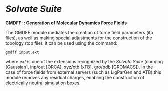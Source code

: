 # _**Solvate Suite**_

**GMDFF :: Generation of Molecular Dynamics Force Fields**

The GMDFF module mediates the creation of force field parameters (itp files), as well as making special adjustments for the construction of the topology (top file). It can be used using the command:
 
	gmdff input.ext
  
where _ext_ is one of the extensions recognized by the _Solvate Suite_ (com/log [Gaussian], inp/out [ORCA], xyz/xtb [xTB], gro/pdb [GROMACS]). In the case of force fields from external servers (such as LigParGen and ATB) this module removes any residual charges, enabling the construction of electrically neutral simulation boxes.
